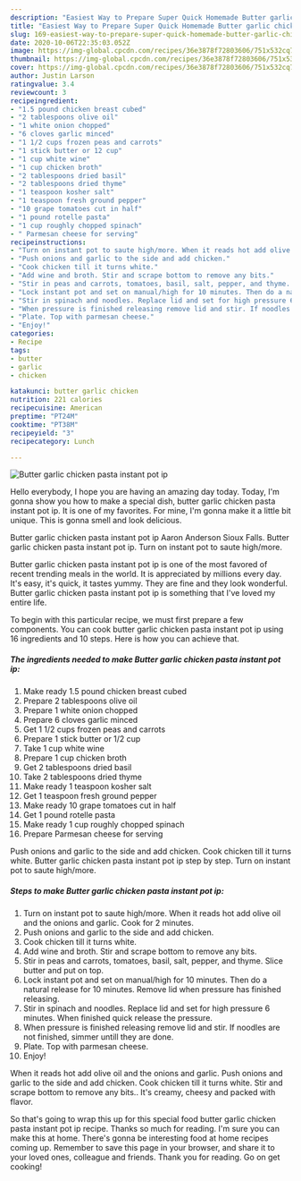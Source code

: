 ```yaml
---
description: "Easiest Way to Prepare Super Quick Homemade Butter garlic chicken pasta instant pot ip"
title: "Easiest Way to Prepare Super Quick Homemade Butter garlic chicken pasta instant pot ip"
slug: 169-easiest-way-to-prepare-super-quick-homemade-butter-garlic-chicken-pasta-instant-pot-ip
date: 2020-10-06T22:35:03.052Z
image: https://img-global.cpcdn.com/recipes/36e3878f72803606/751x532cq70/butter-garlic-chicken-pasta-instant-pot-ip-recipe-main-photo.jpg
thumbnail: https://img-global.cpcdn.com/recipes/36e3878f72803606/751x532cq70/butter-garlic-chicken-pasta-instant-pot-ip-recipe-main-photo.jpg
cover: https://img-global.cpcdn.com/recipes/36e3878f72803606/751x532cq70/butter-garlic-chicken-pasta-instant-pot-ip-recipe-main-photo.jpg
author: Justin Larson
ratingvalue: 3.4
reviewcount: 3
recipeingredient:
- "1.5 pound chicken breast cubed"
- "2 tablespoons olive oil"
- "1 white onion chopped"
- "6 cloves garlic minced"
- "1 1/2 cups frozen peas and carrots"
- "1 stick butter or 12 cup"
- "1 cup white wine"
- "1 cup chicken broth"
- "2 tablespoons dried basil"
- "2 tablespoons dried thyme"
- "1 teaspoon kosher salt"
- "1 teaspoon fresh ground pepper"
- "10 grape tomatoes cut in half"
- "1 pound rotelle pasta"
- "1 cup roughly chopped spinach"
- " Parmesan cheese for serving"
recipeinstructions:
- "Turn on instant pot to saute high/more. When it reads hot add olive oil and the onions and garlic. Cook for 2 minutes."
- "Push onions and garlic to the side and add chicken."
- "Cook chicken till it turns white."
- "Add wine and broth. Stir and scrape bottom to remove any bits."
- "Stir in peas and carrots, tomatoes, basil, salt, pepper, and thyme. Slice butter and put on top."
- "Lock instant pot and set on manual/high for 10 minutes. Then do a natural release for 10 minutes. Remove lid when pressure has finished releasing."
- "Stir in spinach and noodles. Replace lid and set for high pressure 6 minutes. When finished quick release the pressure."
- "When pressure is finished releasing remove lid and stir. If noodles are not finished, simmer untill they are done."
- "Plate. Top with parmesan cheese."
- "Enjoy!"
categories:
- Recipe
tags:
- butter
- garlic
- chicken

katakunci: butter garlic chicken 
nutrition: 221 calories
recipecuisine: American
preptime: "PT24M"
cooktime: "PT38M"
recipeyield: "3"
recipecategory: Lunch

---
```



![Butter garlic chicken pasta instant pot ip](https://img-global.cpcdn.com/recipes/36e3878f72803606/751x532cq70/butter-garlic-chicken-pasta-instant-pot-ip-recipe-main-photo.jpg)

Hello everybody, I hope you are having an amazing day today. Today, I'm gonna show you how to make a special dish, butter garlic chicken pasta instant pot ip. It is one of my favorites. For mine, I'm gonna make it a little bit unique. This is gonna smell and look delicious.

Butter garlic chicken pasta instant pot ip Aaron Anderson Sioux Falls. Butter garlic chicken pasta instant pot ip. Turn on instant pot to saute high/more.

Butter garlic chicken pasta instant pot ip is one of the most favored of recent trending meals in the world. It is appreciated by millions every day. It's easy, it's quick, it tastes yummy. They are fine and they look wonderful. Butter garlic chicken pasta instant pot ip is something that I've loved my entire life.


To begin with this particular recipe, we must first prepare a few components. You can cook butter garlic chicken pasta instant pot ip using 16 ingredients and 10 steps. Here is how you can achieve that.

<!--inarticleads1-->

##### The ingredients needed to make Butter garlic chicken pasta instant pot ip:

1. Make ready 1.5 pound chicken breast cubed
1. Prepare 2 tablespoons olive oil
1. Prepare 1 white onion chopped
1. Prepare 6 cloves garlic minced
1. Get 1 1/2 cups frozen peas and carrots
1. Prepare 1 stick butter or 1/2 cup
1. Take 1 cup white wine
1. Prepare 1 cup chicken broth
1. Get 2 tablespoons dried basil
1. Take 2 tablespoons dried thyme
1. Make ready 1 teaspoon kosher salt
1. Get 1 teaspoon fresh ground pepper
1. Make ready 10 grape tomatoes cut in half
1. Get 1 pound rotelle pasta
1. Make ready 1 cup roughly chopped spinach
1. Prepare  Parmesan cheese for serving


Push onions and garlic to the side and add chicken. Cook chicken till it turns white. Butter garlic chicken pasta instant pot ip step by step. Turn on instant pot to saute high/more. 

<!--inarticleads2-->

##### Steps to make Butter garlic chicken pasta instant pot ip:

1. Turn on instant pot to saute high/more. When it reads hot add olive oil and the onions and garlic. Cook for 2 minutes.
1. Push onions and garlic to the side and add chicken.
1. Cook chicken till it turns white.
1. Add wine and broth. Stir and scrape bottom to remove any bits.
1. Stir in peas and carrots, tomatoes, basil, salt, pepper, and thyme. Slice butter and put on top.
1. Lock instant pot and set on manual/high for 10 minutes. Then do a natural release for 10 minutes. Remove lid when pressure has finished releasing.
1. Stir in spinach and noodles. Replace lid and set for high pressure 6 minutes. When finished quick release the pressure.
1. When pressure is finished releasing remove lid and stir. If noodles are not finished, simmer untill they are done.
1. Plate. Top with parmesan cheese.
1. Enjoy!


When it reads hot add olive oil and the onions and garlic. Push onions and garlic to the side and add chicken. Cook chicken till it turns white. Stir and scrape bottom to remove any bits.. It&#39;s creamy, cheesy and packed with flavor. 

So that's going to wrap this up for this special food butter garlic chicken pasta instant pot ip recipe. Thanks so much for reading. I'm sure you can make this at home. There's gonna be interesting food at home recipes coming up. Remember to save this page in your browser, and share it to your loved ones, colleague and friends. Thank you for reading. Go on get cooking!
